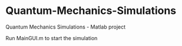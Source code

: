 # Quantum-Mechanics-Simulations
Quantum Mechanics Simulations - Matlab project

Run MainGUI.m to start the simulation
